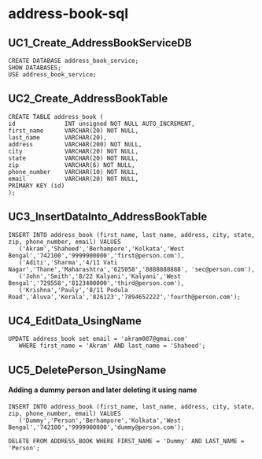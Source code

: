 # address-book-sql
## UC1_Create_AddressBookServiceDB
```
CREATE DATABASE address_book_service;
SHOW DATABASES;
USE address_book_service;
```
## UC2_Create_AddressBookTable
```
CREATE TABLE address_book (
id              INT unsigned NOT NULL AUTO_INCREMENT,
first_name      VARCHAR(20) NOT NULL,
last_name       VARCHAR(20),
address         VARCHAR(200) NOT NULL,
city            VARCHAR(20) NOT NULL,
state           VARCHAR(20) NOT NULL,
zip             VARCHAR(6) NOT NULL,
phone_number    VARCHAR(10) NOT NULL,
email           VARCHAR(20) NOT NULL,
PRIMARY KEY (id)
);
```
## UC3_InsertDataInto_AddressBookTable
```
INSERT INTO address_book (first_name, last_name, address, city, state, zip, phone_number, email) VALUES
   ('Akram','Shaheed','Berhampore','Kolkata','West Bengal','742100','9999900000','first@person.com'),
   ('Aditi','Sharma','4/11 Vati Nagar','Thane','Maharashtra','625058','8888888888', 'sec@person.com'),
   ('John','Smith','8/22 Kalyani','Kalyani','West Bengal','729558','8123400000','third@person.com'),
   ('Krishna','Pauly','8/11 Podula Road','Aluva','Kerala','826123','7894652222','fourth@person.com');
```
## UC4_EditData_UsingName
```
UPDATE address_book set email = 'akram007@gmai.com'
   WHERE first_name = 'Akram' AND last_name = 'Shaheed';
```
## UC5_DeletePerson_UsingName
#### Adding a dummy person and later deleting it using name
```
INSERT INTO address_book (first_name, last_name, address, city, state, zip, phone_number, email) VALUES
   ('Dummy','Person','Berhampore','Kolkata','West Bengal','742100','9999900000','dummy@person.com');
```
```DELETE FROM ADDRESS_BOOK WHERE FIRST_NAME = 'Dummy' AND LAST_NAME = 'Person';```